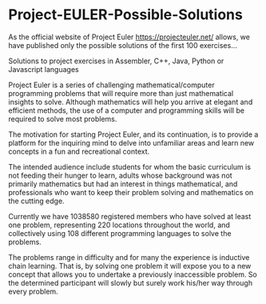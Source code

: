 # Project-EULER-Possible-Solutions

As the official website of Project Euler https://projecteuler.net/ allows, we have published only the possible solutions of the first 100 exercises...

Solutions to project exercises in Assembler, C++, Java, Python or Javascript languages

Project Euler is a series of challenging mathematical/computer programming problems that will require more than just mathematical insights to solve. 
Although mathematics will help you arrive at elegant and efficient methods, the use of a computer and programming skills will be required to solve most problems.

The motivation for starting Project Euler, and its continuation, is to provide a platform for the inquiring mind to delve into unfamiliar areas 
and learn new concepts in a fun and recreational context.

The intended audience include students for whom the basic curriculum is not feeding their hunger to learn, adults whose background was not primarily mathematics 
but had an interest in things mathematical, and professionals who want to keep their problem solving and mathematics on the cutting edge.

Currently we have 1038580 registered members who have solved at least one problem, representing 220 locations throughout the world, and collectively using 108 
different programming languages to solve the problems.

The problems range in difficulty and for many the experience is inductive chain learning. That is, by solving one problem it will expose you to a new concept 
that allows you to undertake a previously inaccessible problem. So the determined participant will slowly but surely work his/her way through every problem.
